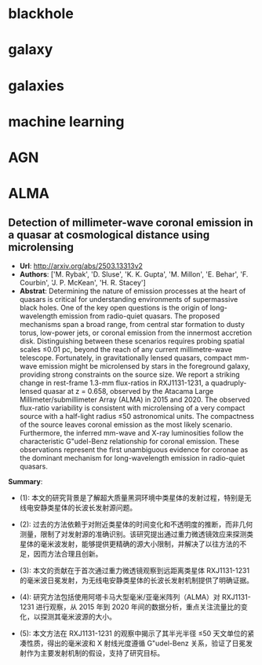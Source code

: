 # blackhole
# galaxy
# galaxies
# machine learning
# AGN
# ALMA
## Detection of millimeter-wave coronal emission in a quasar at cosmological distance using microlensing
- **Url**: http://arxiv.org/abs/2503.13313v2
- **Authors**: ['M. Rybak', 'D. Sluse', 'K. K. Gupta', 'M. Millon', 'E. Behar', 'F. Courbin', 'J. P. McKean', 'H. R. Stacey']
- **Abstrat**: Determining the nature of emission processes at the heart of quasars is critical for understanding environments of supermassive black holes. One of the key open questions is the origin of long-wavelength emission from radio-quiet quasars. The proposed mechanisms span a broad range, from central star formation to dusty torus, low-power jets, or coronal emission from the innermost accretion disk. Distinguishing between these scenarios requires probing spatial scales $\leq$0.01 pc, beyond the reach of any current millimetre-wave telescope. Fortunately, in gravitationally lensed quasars, compact mm-wave emission might be microlensed by stars in the foreground galaxy, providing strong constraints on the source size. We report a striking change in rest-frame 1.3-mm flux-ratios in RXJ1131-1231, a quadruply-lensed quasar at z = 0.658, observed by the Atacama Large Millimeter/submillimeter Array (ALMA) in 2015 and 2020. The observed flux-ratio variability is consistent with microlensing of a very compact source with a half-light radius $\leq$50 astronomical units. The compactness of the source leaves coronal emission as the most likely scenario. Furthermore, the inferred mm-wave and X-ray luminosities follow the characteristic G\"udel-Benz relationship for coronal emission. These observations represent the first unambiguous evidence for coronae as the dominant mechanism for long-wavelength emission in radio-quiet quasars.


**Summary**: 

- (1): 本文的研究背景是了解超大质量黑洞环境中类星体的发射过程，特别是无线电安静类星体的长波长发射源问题。

- (2): 过去的方法依赖于对附近类星体的时间变化和不透明度的推断，而非几何测量，限制了对发射源的准确识别。该研究提出通过重力微透镜效应来探测类星体的毫米波发射，能够提供更精确的源大小限制，并解决了以往方法的不足，因而方法合理且创新。

- (3): 本文的贡献在于首次通过重力微透镜观察到远距离类星体 RXJ1131-1231 的毫米波日冕发射，为无线电安静类星体的长波长发射机制提供了明确证据。

- (4): 研究方法包括使用阿塔卡马大型毫米/亚毫米阵列（ALMA）对 RXJ1131-1231 进行观察，从 2015 年到 2020 年间的数据分析，重点关注流量比的变化，以探测其毫米波源的大小。

- (5): 本文方法在 RXJ1131-1231 的观察中揭示了其半光半径 ≤50 天文单位的紧凑性质，得出的毫米波和 X 射线光度遵循 G\"udel-Benz 关系，验证了日冕发射作为主要发射机制的假设，支持了研究目标。

